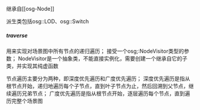 继承自[[osg-Node]]

派生类包括osg::LOD、osg::Switch
##### traverse
用来实现对场景图中所有节点的递归遍历；
接受一个osg;:NodeVisitor类型的参数；
NodeVisitor是一个抽象类，不能直接实例化，需要创建一个继承自它的子类，并实现其纯虚函数


节点遍历主要分为两种，即深度优先遍历和广度优先遍历；
深度优先遍历是指从根节点开始，递归地遍历每个子节点，直到叶子节点为止，然后回溯到父节点，继续遍历兄弟节点；
广度优先遍历是指从根节点开始，逐层遍历每个节点，直到遍历完整个场景图
